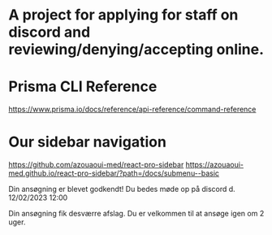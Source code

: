 # A project for applying for staff on discord and reviewing/denying/accepting online.


# Prisma CLI Reference
https://www.prisma.io/docs/reference/api-reference/command-reference


# Our sidebar navigation
https://github.com/azouaoui-med/react-pro-sidebar
https://azouaoui-med.github.io/react-pro-sidebar/?path=/docs/submenu--basic 


Din ansøgning er blevet godkendt! Du bedes møde op på discord d. 12/02/2023 12:00

Din ansøgning fik desværre afslag. Du er velkommen til at ansøge igen om 2 uger.
